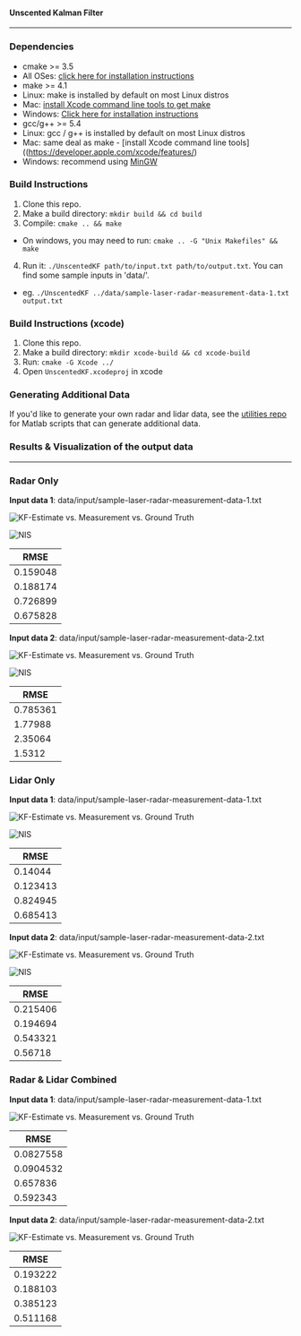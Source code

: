#### Unscented Kalman Filter

---

### Dependencies

* cmake >= 3.5
* All OSes: [click here for installation instructions](https://cmake.org/install/)
* make >= 4.1
* Linux: make is installed by default on most Linux distros
* Mac: [install Xcode command line tools to get make](https://developer.apple.com/xcode/features/)
* Windows: [Click here for installation instructions](http://gnuwin32.sourceforge.net/packages/make.htm)
* gcc/g++ >= 5.4
* Linux: gcc / g++ is installed by default on most Linux distros
* Mac: same deal as make - [install Xcode command line tools]((https://developer.apple.com/xcode/features/)
* Windows: recommend using [MinGW](http://www.mingw.org/)

### Build Instructions

1. Clone this repo.
2. Make a build directory: `mkdir build && cd build`
3. Compile: `cmake .. && make`
* On windows, you may need to run: `cmake .. -G "Unix Makefiles" && make`
4. Run it: `./UnscentedKF path/to/input.txt path/to/output.txt`. You can find
some sample inputs in 'data/'.
- eg. `./UnscentedKF ../data/sample-laser-radar-measurement-data-1.txt output.txt`

### Build Instructions (xcode)

1. Clone this repo.
2. Make a build directory: `mkdir xcode-build && cd xcode-build`
3. Run: `cmake -G Xcode ../`
4. Open `UnscentedKF.xcodeproj` in xcode

### Generating Additional Data

If you'd like to generate your own radar and lidar data, see the
[utilities repo](https://github.com/udacity/CarND-Mercedes-SF-Utilities) for Matlab scripts that can generate additional data.

### Results & Visualization of the output data
---
### Radar Only

**Input data 1**: data/input/sample-laser-radar-measurement-data-1.txt

![KF-Estimate vs. Measurement vs. Ground Truth](data/output/vis/UKF-Radar-Dataset-1.png "Sample data 1: KF-Estimate vs. Measurement vs. Ground Truth")

![NIS](data/output/vis/NIS-Radar-Dataset-1.png "Sample data 2: NIS")

| RMSE          |
| ------------- |
| 0.159048      |
| 0.188174      |
| 0.726899      |
| 0.675828      |

**Input data 2**: data/input/sample-laser-radar-measurement-data-2.txt

![KF-Estimate vs. Measurement vs. Ground Truth](data/output/vis/UKF-Radar-Dataset-2.png "Sample data 1: KF-Estimate vs. Measurement vs. Ground Truth")

![NIS](data/output/vis/NIS-Radar-Dataset-2.png "Sample data 2: NIS")

| RMSE          |
| ------------- |
| 0.785361      |
| 1.77988       |
| 2.35064       |
| 1.5312        |

### Lidar Only

**Input data 1**: data/input/sample-laser-radar-measurement-data-1.txt

![KF-Estimate vs. Measurement vs. Ground Truth](data/output/vis/UKF-Lidar-Dataset-1.png "Sample data 1: KF-Estimate vs. Measurement vs. Ground Truth")

![NIS](data/output/vis/NIS-Lidar-Dataset-1.png "Sample data 1: NIS")

| RMSE          |
| ------------- |
| 0.14044       |
| 0.123413      |
| 0.824945      |
| 0.685413      |

**Input data 2**: data/input/sample-laser-radar-measurement-data-2.txt

![KF-Estimate vs. Measurement vs. Ground Truth](data/output/vis/UKF-Lidar-Dataset-2.png "Sample data 1: KF-Estimate vs. Measurement vs. Ground Truth")

![NIS](data/output/vis/NIS-Lidar-Dataset-2.png "Sample data 2: NIS")

| RMSE          |
| ------------- |
| 0.215406      |
| 0.194694      |
| 0.543321      |
| 0.56718       |
                                            
### Radar & Lidar Combined

**Input data 1**: data/input/sample-laser-radar-measurement-data-1.txt

![KF-Estimate vs. Measurement vs. Ground Truth](data/output/vis/UKF-Both-Dataset-1.png "Sample data 1: KF-Estimate vs. Measurement vs. Ground Truth")

| RMSE          |
| ------------- |
| 0.0827558     |
| 0.0904532     |
| 0.657836      |
| 0.592343      |

**Input data 2**: data/input/sample-laser-radar-measurement-data-2.txt

![KF-Estimate vs. Measurement vs. Ground Truth](data/output/vis/UKF-Both-Dataset-2.png "Sample data 1: KF-Estimate vs. Measurement vs. Ground Truth")

| RMSE          |
| ------------- |
| 0.193222      |
| 0.188103      |
| 0.385123      |
| 0.511168      |


                                                                                                                                                          
